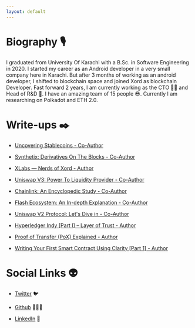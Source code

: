 ```yaml
---
layout: default
---
```


# Biography 🎙

I graduated from University Of Karachi with a B.Sc. in Software Engineering in 2020. I started my career as an Android developer in a very small company here in Karachi. But after 3 months of working as an android developer, I shifted to blockchain space and joined Xord as blockchain Developer. Fast forward 2 years, I am currently working as the CTO 👨‍💻 and Head of R&D 🔎. I have an amazing team of 15 people 😎. Currently I am researching on Polkadot and ETH 2.0.

# Write-ups ✒️

- [Uncovering Stablecoins - Co-Author](https://xord.com/publications/uncovering-stable-coins/)

- [Synthetix: Derivatives On The Blocks - Co-Author](https://xord.com/publications/synthetix-derivatives-on-the-blocks/)

- [XLabs — Nerds of Xord - Author](https://medium.com/xord/xlabs-nerds-of-xord-a1e33866a0ec)

- [Uniswap V3: Power To Liquidity Provider - Co-Author](https://xord.com/publications/uniswap-v3-power-to-liquidity-providers/)

- [Chainlink: An Encyclopedic Study - Co-Author](https://xord.com/publications/chainlink-an-encyclopedic-study/)

- [Flash Ecosystem: An In-depth Explanation - Co-Author](https://xord.com/publications/flash-ecosystem-an-in-depth-explanation/)

- [Uniswap V2 Protocol: Let's Dive in - Co-Author](https://xord.com/publications/uniswap-v2-protocol-lets-dive-in/)

- [Hyperledger Indy [Part I] – Layer of Trust - Author](https://xord.com/publications/hyperledger-indy-part-i-layer-of-trust/)

- [Proof of Transfer (PoX) Explained - Author](https://xord.com/publications/proof-of-transfer-pox-explained)

- [Writing Your First Smart Contract Using Clarity [Part 1] - Author](https://xord.com/publications/writing-your-first-smart-contract-using-clarity-part-1/)


# Social Links 👽

- [Twitter](https://twitter.com/shakeib98) 🐦 

- [Github](https://github.com/shakeib98) 👨🏼‍💻

- [LinkedIn](https://linkedin.com/in/shakeib98) 🏢